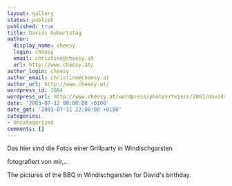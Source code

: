 ```yaml
---
layout: gallery
status: publish
published: true
title: Davids Geburtstag
author:
  display_name: cheesy
  login: cheesy
  email: christine@cheesy.at
  url: http://www.cheesy.at/
author_login: cheesy
author_email: christine@cheesy.at
author_url: http://www.cheesy.at/
wordpress_id: 1684
wordpress_url: http://www.cheesy.at/wordpress/photos/feiern/2003/davids-geburtstag/
date: '2003-07-12 00:00:00 +0100'
date_gmt: '2003-07-11 22:00:00 +0100'
categories:
- Uncategorized
comments: []
---
```

<!--:de-->Das hier sind die Fotos einer Grillparty in Windischgarsten
fotografiert von mir,...
<!--:--><!--:en-->The pictures of the BBQ in Windischgarsten for David's birthday.
<!--:-->
